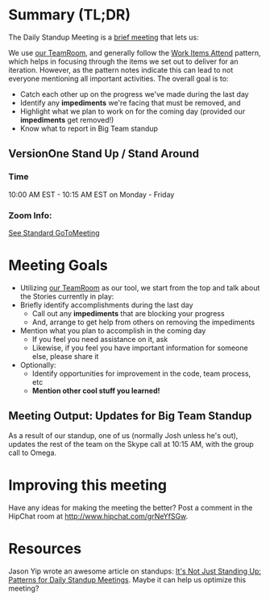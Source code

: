 # Summary (TL;DR)

The Daily Standup Meeting is a [brief meeting](http://martinfowler.com/articles/itsNotJustStandingUp.html) that lets us:

We use [our TeamRoom](https://www7.v1host.com/V1Production/TeamRoom.mvc/Show/354268), and generally follow the [Work Items Attend](http://martinfowler.com/articles/itsNotJustStandingUp.html#WorkItemsAttend) pattern, which helps in focusing through the items we set out to deliver for an iteration. However, as the pattern notes indicate this can lead to not everyone mentioning all important activities. The overall goal is to:

* Catch each other up on the progress we've made during the last day
* Identify any **impediments** we're facing that must be removed, and 
* Highlight what we plan to work on for the coming day (provided our **impediments** get removed!)
* Know what to report in Big Team standup


## VersionOne Stand Up / Stand Around

### Time

10:00 AM EST - 10:15 AM EST on Monday - Friday

### Zoom Info:

[See Standard GoToMeeting](StandardGoToMeeting.md)

# Meeting Goals

* Utilizing [our TeamRoom](https://www7.v1host.com/V1Production/TeamRoom.mvc/Show/820873) as our tool, we start from the top and talk about the Stories currently in play:
* Briefly identify accomplishments during the last day
    * Call out any **impediments** that are blocking your progress
    * And, arrange to get help from others on removing the impediments
* Mention what you plan to accomplish in the coming day
    * If you feel you need assistance on it, ask
    * Likewise, if you feel you have important information for someone else, please share it
* Optionally:
    * Identify opportunities for improvement in the code, team process, etc
    * **Mention other cool stuff you learned!**

## Meeting Output: Updates for Big Team Standup

As a result of our standup, one of us (normally Josh unless he's out), updates the rest of the team on the Skype call at 10:15 AM, with the group call to Omega.

# Improving this meeting

Have any ideas for making the meeting the better? Post a comment in the HipChat room at http://www.hipchat.com/grNeYfSGw.

# Resources

Jason Yip wrote an awesome article on standups: [It's Not Just Standing Up: Patterns for Daily Standup Meetings](http://martinfowler.com/articles/itsNotJustStandingUp.html). Maybe it can help us optimize this meeting?
